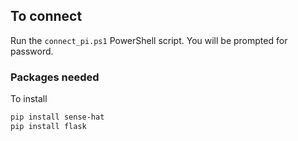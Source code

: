 ## To connect
Run the `connect_pi.ps1` PowerShell script. You will be prompted for password.

### Packages needed
To install

```bash
pip install sense-hat
pip install flask
```